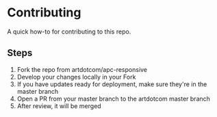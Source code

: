 # Contributing
A quick how-to for contributing to this repo.

## Steps
1. Fork the repo from artdotcom/apc-responsive
2. Develop your changes locally in your Fork
3. If you have updates ready for deployment, make sure they're in the master branch
4. Open a PR from your master branch to the artdotcom master branch
5. After review, it will be merged
